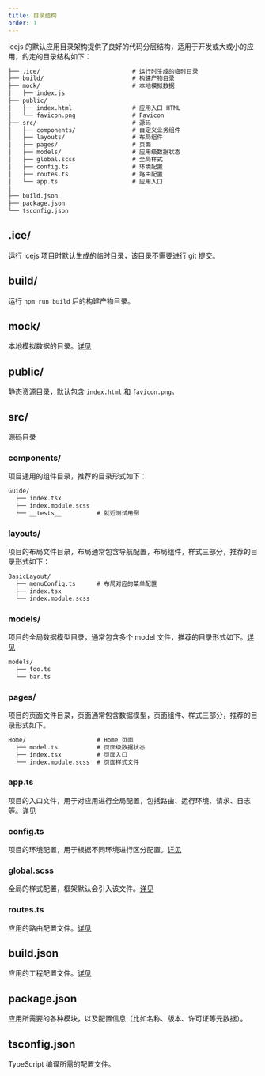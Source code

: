 ```yaml
---
title: 目录结构
order: 1
---
```


icejs 的默认应用目录架构提供了良好的代码分层结构，适用于开发或大或小的应用，约定的目录结构如下：

```md
├── .ice/                          # 运行时生成的临时目录
├── build/                         # 构建产物目录
├── mock/                          # 本地模拟数据
│   ├── index.js
├── public/
│   ├── index.html                 # 应用入口 HTML
│   └── favicon.png                # Favicon
├── src/                           # 源码
│   ├── components/                # 自定义业务组件
│   ├── layouts/                   # 布局组件
│   ├── pages/                     # 页面
│   ├── models/                    # 应用级数据状态
│   ├── global.scss                # 全局样式
│   ├── config.ts                  # 环境配置
│   ├── routes.ts                  # 路由配置
│   └── app.ts                     # 应用入口
│
├── build.json
├── package.json
└── tsconfig.json
```

## .ice/

运行 icejs 项目时默认生成的临时目录，该目录不需要进行 git 提交。

## build/

运行 `npm run build` 后的构建产物目录。

## mock/

本地模拟数据的目录。[详见](/docs/guide/advance/mock)

## public/

静态资源目录，默认包含 `index.html` 和 `favicon.png`。

## src/

源码目录

### components/

项目通用的组件目录，推荐的目录形式如下：

```md
Guide/
  ├── index.tsx
  ├── index.module.scss
  └── __tests__          # 就近测试用例
```

### layouts/

项目的布局文件目录，布局通常包含导航配置，布局组件，样式三部分，推荐的目录形式如下：

```md
BasicLayout/
  ├── menuConfig.ts      # 布局对应的菜单配置
  ├── index.tsx
  └── index.module.scss
```

### models/

项目的全局数据模型目录，通常包含多个 model 文件，推荐的目录形式如下。[详见](/docs/guide/basic/store)

```md
models/
  ├── foo.ts
  └── bar.ts
```


### pages/

项目的页面文件目录，页面通常包含数据模型，页面组件、样式三部分，推荐的目录形式如下。

```md
Home/                    # Home 页面
  ├── model.ts           # 页面级数据状态
  ├── index.tsx          # 页面入口
  └── index.module.scss  # 页面样式文件
```

### app.ts

项目的入口文件，用于对应用进行全局配置，包括路由、运行环境、请求、日志等。[详见](/docs/guide/basic/app)

### config.ts

项目的环境配置，用于根据不同环境进行区分配置。[详见](/docs/guide/basic/config#%E6%A0%B9%E6%8D%AE%E7%8E%AF%E5%A2%83%E9%85%8D%E7%BD%AE)

### global.scss

全局的样式配置，框架默认会引入该文件。[详见](/docs/guide/basic/style)

### routes.ts

应用的路由配置文件。[详见](/docs/guide/basic/router)

## build.json

应用的工程配置文件。[详见](/docs/guide/basic/build)

## package.json

应用所需要的各种模块，以及配置信息（比如名称、版本、许可证等元数据）。

## tsconfig.json

TypeScript 编译所需的配置文件。


